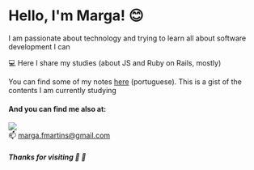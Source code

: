 # Hello, I'm Marga! :blush:

I am passionate about technology and trying to learn all about software development I can

:computer: Here I share my studies (about JS and Ruby on Rails, mostly)

You can find some of my notes [here](https://gist.github.com/fmarga) (portuguese). This is a gist of the contents I am currently studying

#### And you can find me also at:
<a href="https://www.linkedin.com/in/fmarga/"><img src="https://img.shields.io/badge/LinkedIn-0077B5?style=for-the-badge&logo=linkedin&logoColor=white"></a> <br>
📫 <a href="mailto:marga.fmartins@gmail.com">marga.fmartins@gmail.com</a>

##### Thanks for visiting :girl: :wave:
